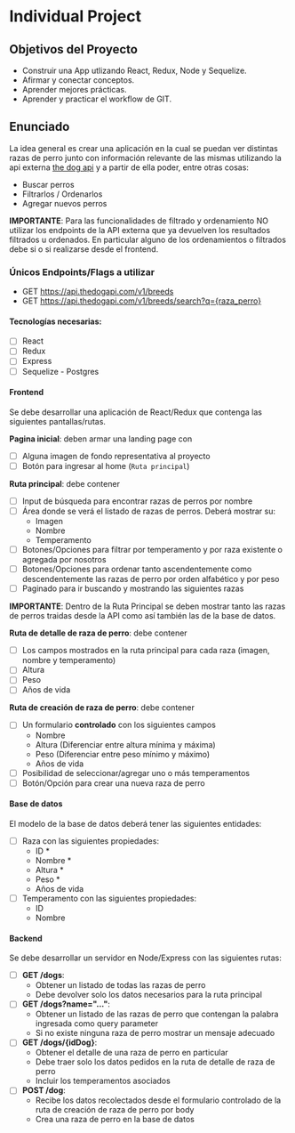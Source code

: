 # Individual Project

## Objetivos del Proyecto

- Construir una App utlizando React, Redux, Node y Sequelize.
- Afirmar y conectar conceptos.
- Aprender mejores prácticas.
- Aprender y practicar el workflow de GIT.

## Enunciado

La idea general es crear una aplicación en la cual se puedan ver distintas razas de perro junto con información relevante de las mismas utilizando la api externa [the dog api](https://thedogapi.com/) y a partir de ella poder, entre otras cosas:

- Buscar perros
- Filtrarlos / Ordenarlos
- Agregar nuevos perros

**IMPORTANTE**: Para las funcionalidades de filtrado y ordenamiento NO utilizar los endpoints de la API externa que ya devuelven los resultados filtrados u ordenados. En particular alguno de los ordenamientos o filtrados debe si o si realizarse desde el frontend.

### Únicos Endpoints/Flags a utilizar

- GET https://api.thedogapi.com/v1/breeds
- GET https://api.thedogapi.com/v1/breeds/search?q={raza_perro}

#### Tecnologías necesarias:

- [ ] React
- [ ] Redux
- [ ] Express
- [ ] Sequelize - Postgres

#### Frontend

Se debe desarrollar una aplicación de React/Redux que contenga las siguientes pantallas/rutas.

**Pagina inicial**: deben armar una landing page con

- [ ] Alguna imagen de fondo representativa al proyecto
- [ ] Botón para ingresar al home (`Ruta principal`)

**Ruta principal**: debe contener

- [ ] Input de búsqueda para encontrar razas de perros por nombre
- [ ] Área donde se verá el listado de razas de perros. Deberá mostrar su:
  - Imagen
  - Nombre
  - Temperamento
- [ ] Botones/Opciones para filtrar por temperamento y por raza existente o agregada por nosotros
- [ ] Botones/Opciones para ordenar tanto ascendentemente como descendentemente las razas de perro por orden alfabético y por peso
- [ ] Paginado para ir buscando y mostrando las siguientes razas

**IMPORTANTE**: Dentro de la Ruta Principal se deben mostrar tanto las razas de perros traidas desde la API como así también las de la base de datos.

**Ruta de detalle de raza de perro**: debe contener

- [ ] Los campos mostrados en la ruta principal para cada raza (imagen, nombre y temperamento)
- [ ] Altura
- [ ] Peso
- [ ] Años de vida

**Ruta de creación de raza de perro**: debe contener

- [ ] Un formulario **controlado** con los siguientes campos
  - Nombre
  - Altura (Diferenciar entre altura mínima y máxima)
  - Peso (Diferenciar entre peso mínimo y máximo)
  - Años de vida
- [ ] Posibilidad de seleccionar/agregar uno o más temperamentos
- [ ] Botón/Opción para crear una nueva raza de perro

#### Base de datos

El modelo de la base de datos deberá tener las siguientes entidades:

- [ ] Raza con las siguientes propiedades:
  - ID \*
  - Nombre \*
  - Altura \*
  - Peso \*
  - Años de vida
- [ ] Temperamento con las siguientes propiedades:
  - ID
  - Nombre

#### Backend

Se debe desarrollar un servidor en Node/Express con las siguientes rutas:

- [ ] **GET /dogs**:
  - Obtener un listado de todas las razas de perro
  - Debe devolver solo los datos necesarios para la ruta principal
- [ ] **GET /dogs?name="..."**:
  - Obtener un listado de las razas de perro que contengan la palabra ingresada como query parameter
  - Si no existe ninguna raza de perro mostrar un mensaje adecuado
- [ ] **GET /dogs/{idDog}**:
  - Obtener el detalle de una raza de perro en particular
  - Debe traer solo los datos pedidos en la ruta de detalle de raza de perro
  - Incluir los temperamentos asociados
- [ ] **POST /dog**:
  - Recibe los datos recolectados desde el formulario controlado de la ruta de creación de raza de perro por body
  - Crea una raza de perro en la base de datos
